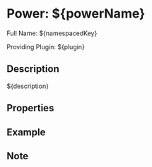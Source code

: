 # Power: ${powerName}

Full Name: ${namespacedKey}

Providing Plugin: ${plugin}

## Description

<!-- beginGenDescription -->
${description}
<!-- endGenDescription -->

## Properties

<!-- propertyName_en_US:[* ${propertyName}\n] -->
<!-- propertyType_en_US:[  * Type: ${propertyType}\n] -->
<!-- propertyDefault_en_US:[  * Default: ${propertyDefault}\n] -->
<!-- propertyRequired_en_US:[  * **Required**\n] -->
<!-- propertyDescription_en_US:[  ${propertyDescription}\n] -->
<!-- propertyName_zh_CN:[* ${propertyName}\n] -->
<!-- propertyType_zh_CN:[  * 类型：${propertyType}\n] -->
<!-- propertyDefault_zh_CN:[  * 默认：${propertyDefault}\n] -->
<!-- propertyRequired_zh_CN:[  * **必填**\n] -->
<!-- propertyDescription_zh_CN:[  ${propertyDescription}\n] -->
<!-- beginGenProperties -->
<!-- endGenProperties -->

## Example

## Note